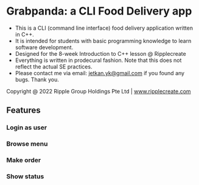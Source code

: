 # Grabpanda: a CLI Food Delivery app

- This is a CLI (command line interface) food delivery application written in C++.
- It is intended for students with basic programming knowledge to learn software development.
- Designed for the 8-week Introduction to C++ lesson @ Ripplecreate
- Everything is written in prodecural fashion. Note that this does not reflect the actual SE practices.
- Please contact me via email: jetkan.yk@gmail.com if you found any bugs. Thank you.

Copyright @ 2022 Ripple Group Holdings Pte Ltd | www.ripplecreate.com

## Features

### Login as user

### Browse menu

### Make order

### Show status
